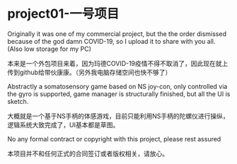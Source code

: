 # project01-一号项目
Originally it was one of my commercial project, but the the order dismissed because of the god damn COVID-19, so I upload it to share with you all. (Also low storage for my PC)

本来是一个外包项目来着，因为玛德COVID-19疫情不得不取消了，因此现在就上传到github给带伙康康。（另外我电脑存储空间也快不够了）

Abstractly a somatosensory game based on NS joy-con, only controlled via the gyro is supported, game manager is structurally finished, but all the UI is sketch.

大概就是一个基于NS手柄的体感游戏，目前只能利用NS手柄的陀螺仪进行操纵，逻辑系统大致完成了，UI基本都是草图。

No any formal contract or copyright with this project, please rest assured

本项目并不和任何正式的合同签订或者版权相关，请放心。
